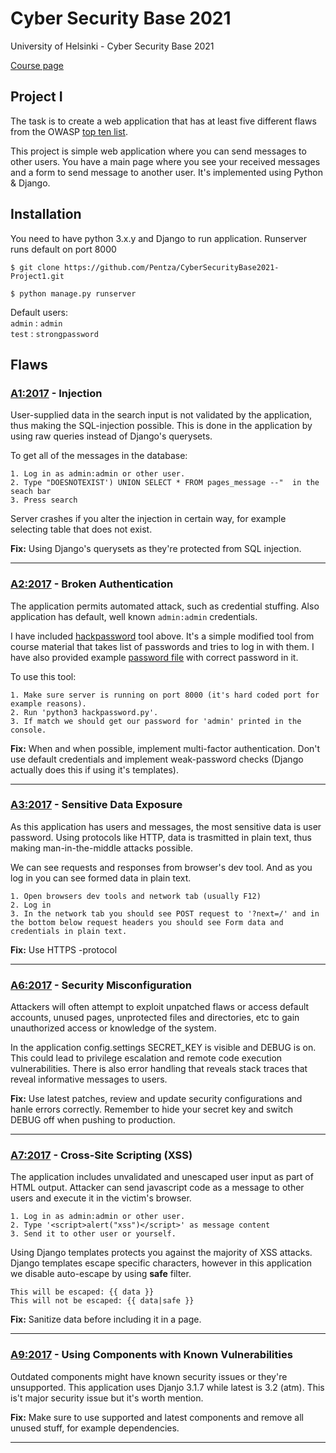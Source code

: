 # **Cyber Security Base 2021**
University of Helsinki - Cyber Security Base 2021

[Course page](https://cybersecuritybase.mooc.fi/)

## **Project I**

The task is to create a web application that has at least five different flaws from the OWASP [top ten list](https://owasp.org/www-project-top-ten/).

This project is simple web application where you can send messages to other users. You have a main page where you see your received messages and a form to send message to another user. It's implemented using Python & Django. 

## Installation
You need to have python 3.x.y and Django to run application. Runserver runs default on port 8000

```
$ git clone https://github.com/Pentza/CyberSecurityBase2021-Project1.git

$ python manage.py runserver
```

Default users:  
`admin` : `admin`  
`test` : `strongpassword`


## **Flaws**

### [A1:2017](https://owasp.org/www-project-top-ten/2017/A1_2017-Injection) - Injection

User-supplied data in the search input is not validated by the application, thus making the SQL-injection possible. This is done in the application by using raw queries instead of Django's querysets.

To get all of the messages in the database:
```
1. Log in as admin:admin or other user.
2. Type "DOESNOTEXIST') UNION SELECT * FROM pages_message --"  in the seach bar
3. Press search
```
Server crashes if you alter the injection in certain way, for example selecting table that does not exist. 

**Fix:** Using Django's querysets as they're protected from SQL injection.

---

### [A2:2017](https://owasp.org/www-project-top-ten/2017/A2_2017-Broken_Authentication) - Broken Authentication

The application permits automated attack, such as credential stuffing. Also application has default, well known `admin:admin` credentials. 

I have included [hackpassword](https://github.com/Pentza/CyberSecurityBase2021-Project1/blob/main/hackpassword.py) tool above. It's a simple modified tool from course material that takes list of passwords and tries to log in with them. I have also provided example [password file](https://github.com/Pentza/CyberSecurityBase2021-Project1/blob/main/passwords.txt) with correct password in it. 

To use this tool:
```
1. Make sure server is running on port 8000 (it's hard coded port for example reasons).
2. Run 'python3 hackpassword.py'.
3. If match we should get our password for 'admin' printed in the console.
```
**Fix:** When and when possible, implement multi-factor authentication. Don't use default credentials and implement weak-password checks (Django actually does this if using it's templates). 

---

### [A3:2017](https://owasp.org/www-project-top-ten/2017/A3_2017-Sensitive_Data_Exposure) - Sensitive Data Exposure

As this application has users and messages, the most sensitive data is user password. Using protocols like HTTP, data is trasmitted in plain text, thus making man-in-the-middle attacks possible. 

We can see requests and responses from browser's dev tool. And as you log in you can see formed data in plain text. 

```
1. Open browsers dev tools and network tab (usually F12)
2. Log in 
3. In the network tab you should see POST request to '?next=/' and in the bottom below request headers you should see Form data and credentials in plain text. 
```
**Fix:** Use HTTPS -protocol

---

### [A6:2017](https://owasp.org/www-project-top-ten/2017/A6_2017-Security_Misconfiguration) - Security Misconfiguration

Attackers will often attempt to exploit unpatched flaws or access default accounts, unused pages, unprotected files and directories, etc to gain unauthorized access or knowledge of the system.

In the application config.settings SECRET_KEY is visible and DEBUG is on. This could lead to privilege escalation and remote code execution vulnerabilities.
There is also error handling that reveals stack traces that reveal informative messages to users. 

**Fix:** Use latest patches, review and update security configurations and hanle errors correctly. Remember to hide your secret key and switch DEBUG off when pushing to production.  

---

### [A7:2017](https://owasp.org/www-project-top-ten/2017/A7_2017-Cross-Site_Scripting_(XSS)) - Cross-Site Scripting (XSS)

The application includes unvalidated and unescaped user input as part of HTML output. Attacker can send javascript code as a message to other users and execute it in the victim's browser.

```
1. Log in as admin:admin or other user. 
2. Type '<script>alert("xss")</script>' as message content
3. Send it to other user or yourself. 
```
Using Django templates protects you against the majority of XSS attacks. Django templates escape specific characters, however in this application we disable auto-escape by using **safe** filter. 

```Django
This will be escaped: {{ data }}
This will not be escaped: {{ data|safe }}
```
**Fix:** Sanitize data before including it in a page. 

---

### [A9:2017](https://owasp.org/www-project-top-ten/2017/A9_2017-Using_Components_with_Known_Vulnerabilities) - Using Components with Known Vulnerabilities

Outdated components might have known security issues or they're unsupported. This application uses Djanjo 3.1.7 while latest is 3.2 (atm). This is't major security issue but it's worth mention. 

**Fix:** Make sure to use supported and latest components and remove all unused stuff, for example  dependencies. 

---






